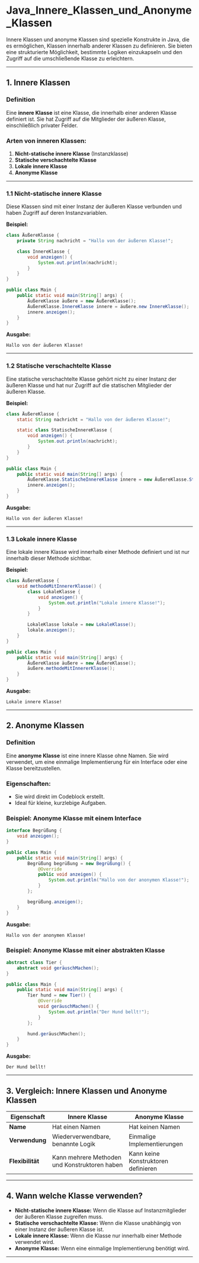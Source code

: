 
# Java_Innere_Klassen_und_Anonyme_Klassen

Innere Klassen und anonyme Klassen sind spezielle Konstrukte in Java, die es ermöglichen, Klassen innerhalb anderer Klassen zu definieren. Sie bieten eine strukturierte Möglichkeit, bestimmte Logiken einzukapseln und den Zugriff auf die umschließende Klasse zu erleichtern.

---

## **1. Innere Klassen**
### **Definition**
Eine **innere Klasse** ist eine Klasse, die innerhalb einer anderen Klasse definiert ist. Sie hat Zugriff auf die Mitglieder der äußeren Klasse, einschließlich privater Felder.

### **Arten von inneren Klassen:**
1. **Nicht-statische innere Klasse** (Instanzklasse)
2. **Statische verschachtelte Klasse**
3. **Lokale innere Klasse**
4. **Anonyme Klasse**

---

### **1.1 Nicht-statische innere Klasse**
Diese Klassen sind mit einer Instanz der äußeren Klasse verbunden und haben Zugriff auf deren Instanzvariablen.

**Beispiel:**
```java
class ÄußereKlasse {
    private String nachricht = "Hallo von der äußeren Klasse!";

    class InnereKlasse {
        void anzeigen() {
            System.out.println(nachricht);
        }
    }
}

public class Main {
    public static void main(String[] args) {
        ÄußereKlasse äußere = new ÄußereKlasse();
        ÄußereKlasse.InnereKlasse innere = äußere.new InnereKlasse();
        innere.anzeigen();
    }
}
```

**Ausgabe:**
```
Hallo von der äußeren Klasse!
```

---

### **1.2 Statische verschachtelte Klasse**
Eine statische verschachtelte Klasse gehört nicht zu einer Instanz der äußeren Klasse und hat nur Zugriff auf die statischen Mitglieder der äußeren Klasse.

**Beispiel:**
```java
class ÄußereKlasse {
    static String nachricht = "Hallo von der äußeren Klasse!";

    static class StatischeInnereKlasse {
        void anzeigen() {
            System.out.println(nachricht);
        }
    }
}

public class Main {
    public static void main(String[] args) {
        ÄußereKlasse.StatischeInnereKlasse innere = new ÄußereKlasse.StatischeInnereKlasse();
        innere.anzeigen();
    }
}
```

**Ausgabe:**
```
Hallo von der äußeren Klasse!
```

---

### **1.3 Lokale innere Klasse**
Eine lokale innere Klasse wird innerhalb einer Methode definiert und ist nur innerhalb dieser Methode sichtbar.

**Beispiel:**
```java
class ÄußereKlasse {
    void methodeMitInnererKlasse() {
        class LokaleKlasse {
            void anzeigen() {
                System.out.println("Lokale innere Klasse!");
            }
        }

        LokaleKlasse lokale = new LokaleKlasse();
        lokale.anzeigen();
    }
}

public class Main {
    public static void main(String[] args) {
        ÄußereKlasse äußere = new ÄußereKlasse();
        äußere.methodeMitInnererKlasse();
    }
}
```

**Ausgabe:**
```
Lokale innere Klasse!
```

---

## **2. Anonyme Klassen**
### **Definition**
Eine **anonyme Klasse** ist eine innere Klasse ohne Namen. Sie wird verwendet, um eine einmalige Implementierung für ein Interface oder eine Klasse bereitzustellen.

### **Eigenschaften:**
- Sie wird direkt im Codeblock erstellt.
- Ideal für kleine, kurzlebige Aufgaben.

### **Beispiel: Anonyme Klasse mit einem Interface**
```java
interface Begrüßung {
    void anzeigen();
}

public class Main {
    public static void main(String[] args) {
        Begrüßung begrüßung = new Begrüßung() {
            @Override
            public void anzeigen() {
                System.out.println("Hallo von der anonymen Klasse!");
            }
        };

        begrüßung.anzeigen();
    }
}
```

**Ausgabe:**
```
Hallo von der anonymen Klasse!
```

### **Beispiel: Anonyme Klasse mit einer abstrakten Klasse**
```java
abstract class Tier {
    abstract void geräuschMachen();
}

public class Main {
    public static void main(String[] args) {
        Tier hund = new Tier() {
            @Override
            void geräuschMachen() {
                System.out.println("Der Hund bellt!");
            }
        };

        hund.geräuschMachen();
    }
}
```

**Ausgabe:**
```
Der Hund bellt!
```

---

## **3. Vergleich: Innere Klassen und Anonyme Klassen**
| **Eigenschaft**            | **Innere Klasse**                              | **Anonyme Klasse**                         |
|----------------------------|-----------------------------------------------|-------------------------------------------|
| **Name**                   | Hat einen Namen                              | Hat keinen Namen                          |
| **Verwendung**             | Wiederverwendbare, benannte Logik            | Einmalige Implementierungen               |
| **Flexibilität**           | Kann mehrere Methoden und Konstruktoren haben | Kann keine Konstruktoren definieren       |

---

## **4. Wann welche Klasse verwenden?**
- **Nicht-statische innere Klasse:** Wenn die Klasse auf Instanzmitglieder der äußeren Klasse zugreifen muss.
- **Statische verschachtelte Klasse:** Wenn die Klasse unabhängig von einer Instanz der äußeren Klasse ist.
- **Lokale innere Klasse:** Wenn die Klasse nur innerhalb einer Methode verwendet wird.
- **Anonyme Klasse:** Wenn eine einmalige Implementierung benötigt wird.

---


